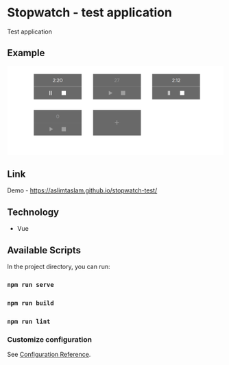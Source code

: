 # Stopwatch - test application

Test application

## Example

![Example](https://github.com/AslimTaslam/stopwatch-test/blob/master/quickExample.png 'Stopwatch')

## Link

Demo - https://aslimtaslam.github.io/stopwatch-test/

## Technology

- Vue

## Available Scripts

In the project directory, you can run:

### `npm run serve`

### `npm run build`

### `npm run lint`

### Customize configuration

See [Configuration Reference](https://cli.vuejs.org/config/).

